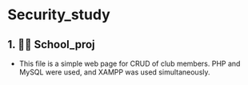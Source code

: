 # Security_study

## 1. 👩‍💻 School_proj
- This file is a simple web page for CRUD of club members. PHP and MySQL were used, and XAMPP was used simultaneously.
